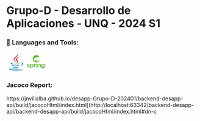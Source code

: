 # Grupo-D - Desarrollo de Aplicaciones - UNQ - 2024 S1

<h3>🔨 Languages and Tools:</h3>
 <div>
      <img src="https://raw.githubusercontent.com/devicons/devicon/master/icons/java/java-original.svg" alt="java" width="50" height="50"/> 
      <img src="https://raw.githubusercontent.com/devicons/devicon/master/icons/spring/spring-original-wordmark.svg" alt="spring" width="50" height="50"/> 
 </div>     

<h3>Jacoco Report:</h3>
https://jnvillalba.github.io/desapp-Grupo-D-202401/backend-desapp-api/build/jacocoHtml/index.html](http://localhost:63342/backend-desapp-api/backend-desapp-api/build/jacocoHtml/index.html#dn-c
